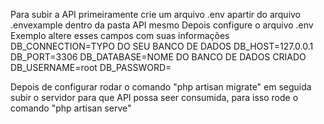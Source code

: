 Para subir a API primeiramente crie um arquivo .env apartir do arquivo .envexample dentro da pasta API mesmo
Depois configure o arquivo .env 
Exemplo altere esses campos com suas informações
DB_CONNECTION=TYPO DO SEU BANCO DE DADOS
DB_HOST=127.0.0.1
DB_PORT=3306
DB_DATABASE=NOME DO BANCO DE DADOS CRIADO 
DB_USERNAME=root
DB_PASSWORD=

Depois de configurar rodar o comando "php artisan migrate" 
em seguida subir o servidor para que API possa seer consumida, para isso rode o comando "php artisan serve"

